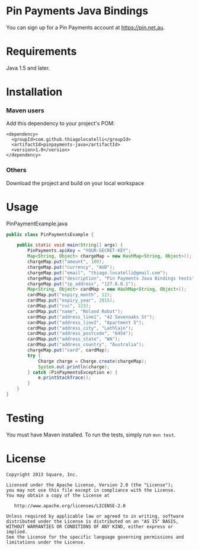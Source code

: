 # Pin Payments Java Bindings

You can sign up for a Pin Payments account at https://pin.net.au.

Requirements
============

Java 1.5 and later.

Installation
============

### Maven users

Add this dependency to your project's POM:

    <dependency>
      <groupId>com.github.thiagolocatelli</groupId>
      <artifactId>pinpayments-java</artifactId>
      <version>1.0</version>
    </dependency>
    
### Others

Download the project and build on your local workspace

Usage
=====

PinPaymentExample.java

```JAVA    
public class PinPaymentsExample {

    public static void main(String[] args) {
        PinPayments.apiKey = "YOUR-SECRET-KEY";
        Map<String, Object> chargeMap = new HashMap<String, Object>();
        chargeMap.put("amount", 100);
        chargeMap.put("currency", "AUD");
        chargeMap.put("email", "thiago.locatelli@gmail.com");
        chargeMap.put("description", "Pin Payments Java Bindings tests");
        chargeMap.put("ip_address", "127.0.0.1");
        Map<String, Object> cardMap = new HashMap<String, Object>();
        cardMap.put("expiry_month", 12);
        cardMap.put("expiry_year", 2015);
        cardMap.put("cvc", 123);
        cardMap.put("name", "Roland Robot");
        cardMap.put("address_line1", "42 Sevenoaks St");
        cardMap.put("address_line2", "Apartment 5");
        cardMap.put("address_city", "Lathlain");
        cardMap.put("address_postcode", "6454");
        cardMap.put("address_state", "WA");
        cardMap.put("address_country", "Australia");
        chargeMap.put("card", cardMap);
        try {
            Charge charge = Charge.create(chargeMap);
            System.out.println(charge);
        } catch (PinPaymentsException e) {
            e.printStackTrace();
        }
    }
}
```

Testing
=======

You must have Maven installed. To run the tests, simply run `mvn test`.


License
=======

    Copyright 2013 Square, Inc.

    Licensed under the Apache License, Version 2.0 (the "License");
    you may not use this file except in compliance with the License.
    You may obtain a copy of the License at

       http://www.apache.org/licenses/LICENSE-2.0

    Unless required by applicable law or agreed to in writing, software
    distributed under the License is distributed on an "AS IS" BASIS,
    WITHOUT WARRANTIES OR CONDITIONS OF ANY KIND, either express or implied.
    See the License for the specific language governing permissions and
    limitations under the License.


